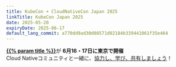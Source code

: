 ```yaml
---
title: KubeCon + CloudNativeCon Japan 2025
linkTitle: KubeCon Japan 2025
date: 2025-05-20
expiryDate: 2025-06-17
default_lang_commit: a770dd9ad30d08571d02184b339441061f35e464
---
```


<i class="fas fa-bullhorn"></i> [**{{% param title %}}**][LF]が **6月16・17日に東京で開催**
<span class="d-none d-md-inline"><br></span>
<span class="d-none d-sm-inline"> Cloud Nativeコミュニティと一緒に</span>、[協力し、学び、共有しましょう][blog]！

[blog]: /blog/2025/kubecon-japan/
[LF]: https://events.linuxfoundation.org/kubecon-cloudnativecon-japan/register/?utm_source=opentelemetry&utm_medium=all&utm_campaign=KubeCon-Japan-2025&utm_content=slim-banner
